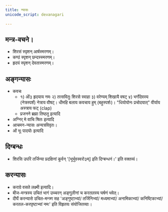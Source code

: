 ```yaml
---    
title: न्यासः
unicode_script: devanagari  
  
---
```


## मन्त्र-वचने।

- शिरसं स्पृशन् आर्षस्मरणम्।
- कण्ठं स्पृशन् छन्दस्स्मरणम्।
- हृदयं स्पृशन् देवतास्मरणम्।

## अङ्गन्यासः

- कवचः
  - १) ऒं३ हृदयाय नमः २) तत्सवितुः शिरसे स्वाहा ३) वरेण्यम् शिखायै वषट् ४) भर्गोदेवस्य (नेत्रस्पर्शं) नेत्राय वौषट्। धीमहि बलाय कवचाय हुम् (बहुस्पर्शः)। "धियोयोनः प्रचोदयात्" वीर्याय अस्त्राय फट् (clap)
  - प्रजनने ब्रह्मा तिष्ठतु इत्यादि
- अग्निर् मे वाचि श्रितः इत्यादि
- आचमन-न्यासः अन्यत्रविवृतः।
- ओं भूः पादयोः इत्यादि

## दिग्बन्धः

- शिरसि उपरि तर्जिन्या प्रदक्षिनां कूर्वन् '[भूर्भुवस्वरो३म्] इति दिग्बन्धनं।' इति वक्तव्यं।

## करन्यासः

- कराग्रे वसते लक्ष्मी इत्यादि।
- बीज-मन्त्रस्य उचितं भागं उच्चरन् अङ्गुलीनां च करतलस्य घर्षणं भवेत्।
- दीर्घे करन्यासे उचित-मन्त्र्ण सह 'अङ्गुष्टाभ्यां/ तर्जिनिभ्यां/ मध्यमाभ्यां/ अनामिकाभ्यां/ कनिष्टिकाभ्यां/ करतल-करपृष्टाभ्यां नमः' इति विहृतयः संयोजितव्याः।
